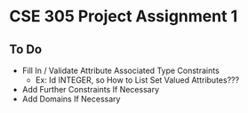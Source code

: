 # CSE 305 Project Assignment 1
## To Do 
+ Fill In / Validate Attribute Associated Type Constraints<br>
	- Ex: Id INTEGER, so How to List Set Valued Attributes???<br>
+ Add Further Constraints If Necessary 
+ Add Domains If Necessary
